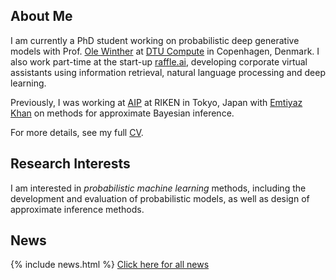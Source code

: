 ## About Me

I am currently a PhD student working on probabilistic deep generative models with Prof. [Ole Winther](http://cogsys.imm.dtu.dk/staff/winther/) at [DTU Compute](http://www.compute.dtu.dk/english) in Copenhagen, Denmark. I also work part-time at the start-up [raffle.ai](http://raffle.ai/), developing corporate virtual assistants using information retrieval, natural language processing and deep learning.

Previously, I was working at [AIP](http://www.riken.jp/en/research/labs/aip/) at RIKEN in Tokyo, Japan with [Emtiyaz Khan](https://emtiyaz.github.io/) on methods for approximate Bayesian inference.

For more details, see my full [CV](/files/cv.pdf).

## Research Interests

I am interested in *probabilistic machine learning* methods, including the development and evaluation of probabilistic models, as well as design of approximate inference methods.

## News

{% include news.html %}
[Click here for all news](/news/)
